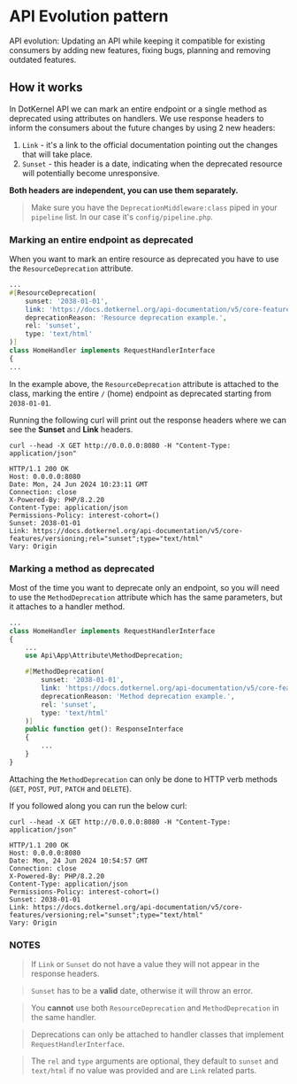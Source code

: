 # API Evolution pattern

API evolution: Updating an API while keeping it compatible for existing consumers by adding new features, fixing bugs,
planning and removing outdated features.

## How it works

In DotKernel API we can mark an entire endpoint or a single method as deprecated using attributes on handlers.
We use response headers to inform the consumers about the future changes by using 2 new headers:

1) `Link` - it's a link to the official documentation pointing out the changes that will take place.
2) `Sunset` - this header is a date, indicating when the deprecated resource will potentially become unresponsive.

**Both headers are independent, you can use them separately.**

> Make sure you have the `DeprecationMiddleware:class` piped in your `pipeline` list. In our case it's
> `config/pipeline.php`.

### Marking an entire endpoint as deprecated

When you want to mark an entire resource as deprecated you have to use the `ResourceDeprecation` attribute.

```php
...
#[ResourceDeprecation(
    sunset: '2038-01-01',
    link: 'https://docs.dotkernel.org/api-documentation/v5/core-features/versioning',
    deprecationReason: 'Resource deprecation example.',
    rel: 'sunset',
    type: 'text/html'
)]
class HomeHandler implements RequestHandlerInterface
{
...
```

In the example above, the ``ResourceDeprecation`` attribute is attached to the class, marking the entire `/` (home)
endpoint as deprecated starting from `2038-01-01`.

Running the following curl will print out the response headers where we can see the **Sunset** and **Link** headers.

```shell
curl --head -X GET http://0.0.0.0:8080 -H "Content-Type: application/json"
```

```shell
HTTP/1.1 200 OK
Host: 0.0.0.0:8080
Date: Mon, 24 Jun 2024 10:23:11 GMT
Connection: close
X-Powered-By: PHP/8.2.20
Content-Type: application/json
Permissions-Policy: interest-cohort=()
Sunset: 2038-01-01
Link: https://docs.dotkernel.org/api-documentation/v5/core-features/versioning;rel="sunset";type="text/html"
Vary: Origin
```

### Marking a method as deprecated

Most of the time you want to deprecate only an endpoint, so you will need to use the `MethodDeprecation` attribute which
has the same parameters, but it attaches to a handler method.

```php
...
class HomeHandler implements RequestHandlerInterface
{
    ...
    use Api\App\Attribute\MethodDeprecation;

    #[MethodDeprecation(
        sunset: '2038-01-01',
        link: 'https://docs.dotkernel.org/api-documentation/v5/core-features/versioning',
        deprecationReason: 'Method deprecation example.',
        rel: 'sunset',
        type: 'text/html'
    )]
    public function get(): ResponseInterface
    {
        ...
    }
}
```

Attaching the `MethodDeprecation` can only be done to HTTP verb methods (`GET`, `POST`, `PUT`, `PATCH` and `DELETE`).

If you followed along you can run the below curl:

```shell
curl --head -X GET http://0.0.0.0:8080 -H "Content-Type: application/json"
```

```shell
HTTP/1.1 200 OK
Host: 0.0.0.0:8080
Date: Mon, 24 Jun 2024 10:54:57 GMT
Connection: close
X-Powered-By: PHP/8.2.20
Content-Type: application/json
Permissions-Policy: interest-cohort=()
Sunset: 2038-01-01
Link: https://docs.dotkernel.org/api-documentation/v5/core-features/versioning;rel="sunset";type="text/html"
Vary: Origin
```

### NOTES

> If `Link` or `Sunset` do not have a value they will not appear in the response headers.

> `Sunset` has to be a **valid** date, otherwise it will throw an error.

> You **cannot** use both `ResourceDeprecation` and `MethodDeprecation` in the same handler.

> Deprecations can only be attached to handler classes that implement `RequestHandlerInterface`.

> The `rel` and `type` arguments are optional, they default to `sunset` and `text/html` if no value was provided and
> are `Link` related parts.
